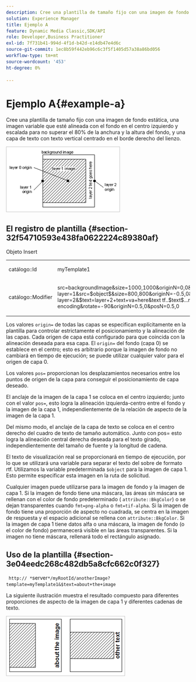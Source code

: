 ```yaml
---
description: Cree una plantilla de tamaño fijo con una imagen de fondo estática, una imagen variable que esté alineada con el fondo en el centro izquierdo y escalada para no superar el 80% de la anchura y la altura del fondo, y una capa de texto con texto vertical centrado en el borde derecho del lienzo.
solution: Experience Manager
title: Ejemplo A
feature: Dynamic Media Classic,SDK/API
role: Developer,Business Practitioner
exl-id: 7f731b41-994d-4f1d-b42d-e14db47e4d6c
source-git-commit: 1ec8b59f442eb96c6c3f5f1405d57a38a86bd056
workflow-type: tm+mt
source-wordcount: '453'
ht-degree: 0%

---
```


# Ejemplo A{#example-a}

Cree una plantilla de tamaño fijo con una imagen de fondo estática, una imagen variable que esté alineada con el fondo en el centro izquierdo y escalada para no superar el 80% de la anchura y la altura del fondo, y una capa de texto con texto vertical centrado en el borde derecho del lienzo.

![](assets/examplea.png)

## El registro de plantilla {#section-32f54710593e438fa0622224c89380af}

Objeto Insert

<table id="simpletable_97ECA49445634F59B3F1D100412EFC70"> 
 <tr class="strow"> 
  <td class="stentry"> <p> <span class="codeph"> catálogo::Id  </span> </p> </td> 
  <td class="stentry"> <p> <span class="codeph"> myTemplate1  </span> </p> </td> 
 </tr> 
 <tr class="strow"> 
  <td class="stentry"> <p> <span class="codeph"> catálogo::Modifier  </span> </p> </td> 
  <td class="stentry"> <p> <span class="codeph"> src=backgroundImage&amp;size=1000,1000&amp;originN=0,0&amp; layer=1&amp;src=$object$&amp;size=800,800&amp;originN=-0.5,0&amp;posN=-0.5,0&amp; layer=2&amp;$text=layer+2+text+va+here&amp;text tf..$text$...rtf-encoding&amp;rotate=-90&amp;originN=0.5,0&amp;posN=0.5,0  </span> </p> </td> 
 </tr> 
</table>

Los valores `origin=` de todas las capas se especifican explícitamente en la plantilla para controlar estrictamente el posicionamiento y la alineación de las capas. Cada origen de capa está configurado para que coincida con la alineación deseada para esa capa. El `origin=` del fondo (capa 0) se establece en el centro; esto es arbitrario porque la imagen de fondo no cambiará en tiempo de ejecución; se puede utilizar cualquier valor para el origen de capa 0.

Los valores `pos=` proporcionan los desplazamientos necesarios entre los puntos de origen de la capa para conseguir el posicionamiento de capa deseado.

El anclaje de la imagen de la capa 1 se coloca en el centro izquierdo; junto con el valor `pos=`, esto logra la alineación izquierda-centro entre el fondo y la imagen de la capa 1, independientemente de la relación de aspecto de la imagen de la capa 1.

Del mismo modo, el anclaje de la capa de texto se coloca en el centro derecho del cuadro de texto de tamaño automático. Junto con pos= esto logra la alineación central derecha deseada para el texto girado, independientemente del tamaño de fuente y la longitud de cadena.

El texto de visualización real se proporcionará en tiempo de ejecución, por lo que se utilizará una variable para separar el texto del sobre de formato rtf. Utilizamos la variable predeterminada `$object` para la imagen de capa 1. Esto permite especificar esta imagen en la ruta de solicitud.

Cualquier imagen puede utilizarse para la imagen de fondo y la imagen de capa 1. Si la imagen de fondo tiene una máscara, las áreas sin máscara se rellenan con el color de fondo predeterminado ( `attribute::BkgColor`) o se dejan transparentes cuando `fmt=png-alpha` o `fmt=tif-alpha`. Si la imagen de fondo tiene una proporción de aspecto no cuadrada, se centra en la imagen de respuesta y el espacio adicional se rellena con `attribute::BkgColor`. Si la imagen de capa 1 tiene datos alfa o una máscara, la imagen de fondo (o el color de fondo) permanecerá visible en las áreas transparentes. Si la imagen no tiene máscara, rellenará todo el rectángulo asignado.

## Uso de la plantilla {#section-3e04eedc268c482db5a8cfc662c0f327}

` http:// *`server`*/myRootId/anotherImage?template=myTemplate1&$text=about+the+image`

La siguiente ilustración muestra el resultado compuesto para diferentes proporciones de aspecto de la imagen de capa 1 y diferentes cadenas de texto.

![](assets/exampleausing.png)
